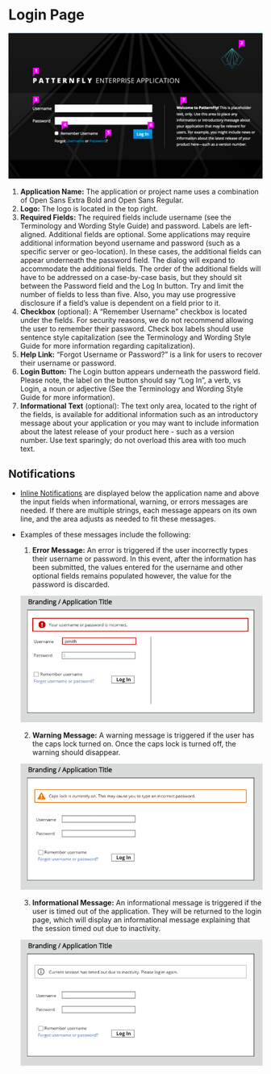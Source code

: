# Login Page

![Image of login error](img/login-02.png)

1. **Application Name:** The application or project name uses a combination of Open Sans Extra Bold and Open Sans Regular.
2. **Logo:** The logo is located in the top right.
3. **Required Fields:** The required fields include username (see the Terminology and Wording Style Guide) and password. Labels are left-aligned. Additional fields are optional. Some applications may require additional information beyond username and password (such as a specific server or geo-location).  In these cases, the additional fields can appear underneath the password field. The dialog will expand to accommodate the additional fields. The order of the additional fields will have to be addressed on a case-by-case basis, but they should sit between the Password field and the Log In button. Try and limit the number of fields to less than five. Also, you may use progressive disclosure if a field’s value is dependent on a field prior to it.
4. **Checkbox** (optional): A “Remember Username” checkbox is located under the fields. For security reasons, we do not recommend allowing the user to remember their password. Check box labels should use sentence style capitalization (see the Terminology and Wording Style Guide for more information regarding capitalization).
5. **Help Link:** “Forgot Username or Password?” is a link for users to recover their username or password.
6. **Login Button:** The Login button appears underneath the password field. Please note, the label on the button should say “Log In”, a verb, vs Login, a noun or adjective (See the Terminology and Wording Style Guide for more information).
7. **Informational Text** (optional): The text only area, located to the right of the fields, is available for additional information such as an introductory message about your application or you may want to include information about the latest release of your product here - such as a version number. Use text sparingly; do not overload this area with too much text.

## Notifications

* [Inline Notifications](http://www.patternfly.org/pattern-library/communication/inline-notifications/#/api) are displayed below the application name and above the input fields when informational, warning, or errors messages are needed. If there are multiple strings, each message appears on its own line, and the area adjusts as needed to fit these messages.

* Examples of these messages include the following:
  1. **Error Message:** An error is triggered if the user incorrectly types their username or password. In this event, after the information has been submitted, the values entered for the username and other optional fields remains populated however, the value for the password is discarded.

  ![Image of login error](img/login-03.png)

  2. **Warning Message:** A warning message is triggered if the user has the caps lock turned on. Once the caps lock is turned off, the warning should disappear.

  ![Image of login error](img/login-04.png)

  3. **Informational Message:** An informational message is triggered if the user is timed out of the application. They will be returned to the login page, which will display an informational message explaining that the session timed out due to inactivity.

  ![Image of login error](img/login-05.png)
